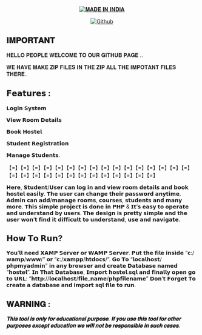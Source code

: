 <p align="center">
<a href="https://github.com/Anonymous1o0"><img title="𝐌𝐀𝐃𝐄 𝐈𝐍 𝐈𝐍𝐃𝐈𝐀" src="https://img.shields.io/badge/MADE%20IN-INDIA-SCRIPT?colorA=%23ff8100&colorB=%23017e40&colorC=%23ff0000&style=for-the-badge"></a>
</p>
<p align="center">
<a href="https://github.com/Anonymous1o0"><img title="Github" src="https://img.shields.io/badge/Anonymous1o0-brightgreen?style=for-the-badge&logo=github"></a>
</p>

## 𝐈𝐌𝐏𝐎𝐑𝐓𝐀𝐍𝐓

𝐇𝐄𝐋𝐋𝐎 𝐏𝐄𝐎𝐏𝐋𝐄 
    𝐖𝐄𝐋𝐂𝐎𝐌𝐄 𝐓𝐎 𝐎𝐔𝐑 𝐆𝐈𝐓𝐇𝐔𝐁 𝐏𝐀𝐆𝐄 ..

𝐖𝐄 𝐇𝐀𝐕𝐄 𝐌𝐀𝐊𝐄 𝐙𝐈𝐏 𝐅𝐈𝐋𝐄𝐒 𝐈𝐍 𝐓𝐇𝐄 𝐙𝐈𝐏 𝐀𝐋𝐋 𝐓𝐇𝐄 𝐈𝐌𝐏𝐎𝐓𝐀𝐍𝐓 𝐅𝐈𝐋𝐄𝐒 𝐓𝐇𝐄𝐑𝐄..

## 𝗙𝗲𝗮𝘁𝘂𝗿𝗲𝘀 :

𝗟𝗼𝗴𝗶𝗻 𝗦𝘆𝘀𝘁𝗲𝗺

𝗩𝗶𝗲𝘄 𝗥𝗼𝗼𝗺 𝗗𝗲𝘁𝗮𝗶𝗹𝘀

𝗕𝗼𝗼𝗸 𝗛𝗼𝘀𝘁𝗲𝗹 

𝗦𝘁𝘂𝗱𝗲𝗻𝘁 𝗥𝗲𝗴𝗶𝘀𝘁𝗿𝗮𝘁𝗶𝗼𝗻

𝗠𝗮𝗻𝗮𝗴𝗲 𝗦𝘁𝘂𝗱𝗲𝗻𝘁𝘀.

【=】【=】【=】【=】【=】【=】【=】【=】【=】【=】【=】【=】【=】【=】【=】【=】【=】【=】【=】【=】【=】【=】【=】【=】【=】【=】【=】【=】【=】

 𝗛𝗲𝗿𝗲, 𝗦𝘁𝘂𝗱𝗲𝗻𝘁/𝗨𝘀𝗲𝗿 𝗰𝗮𝗻 𝗹𝗼𝗴 𝗶𝗻 𝗮𝗻𝗱 𝘃𝗶𝗲𝘄 𝗿𝗼𝗼𝗺 𝗱𝗲𝘁𝗮𝗶𝗹𝘀 𝗮𝗻𝗱 𝗯𝗼𝗼𝗸 𝗵𝗼𝘀𝘁𝗲𝗹 𝗲𝗮𝘀𝗶𝗹𝘆. 𝗧𝗵𝗲 𝘂𝘀𝗲𝗿 𝗰𝗮𝗻 𝗰𝗵𝗮𝗻𝗴𝗲 𝘁𝗵𝗲𝗶𝗿 𝗽𝗮𝘀𝘀𝘄𝗼𝗿𝗱 𝗮𝗻𝘆𝘁𝗶𝗺𝗲.
 𝗔𝗱𝗺𝗶𝗻 𝗰𝗮𝗻 𝗮𝗱𝗱/𝗺𝗮𝗻𝗮𝗴𝗲 𝗿𝗼𝗼𝗺𝘀, 𝗰𝗼𝘂𝗿𝘀𝗲𝘀, 𝘀𝘁𝘂𝗱𝗲𝗻𝘁𝘀 𝗮𝗻𝗱 𝗺𝗮𝗻𝘆 𝗺𝗼𝗿𝗲. 𝗧𝗵𝗶𝘀 𝘀𝗶𝗺𝗽𝗹𝗲 𝗽𝗿𝗼𝗷𝗲𝗰𝘁 𝗶𝘀 𝗱𝗼𝗻𝗲 𝗶𝗻 𝗣𝗛𝗣 & 𝗜𝘁’𝘀 𝗲𝗮𝘀𝘆 𝘁𝗼 𝗼𝗽𝗲𝗿𝗮𝘁𝗲 𝗮𝗻𝗱 𝘂𝗻𝗱𝗲𝗿𝘀𝘁𝗮𝗻𝗱 𝗯𝘆 𝘂𝘀𝗲𝗿𝘀. 
 𝗧𝗵𝗲 𝗱𝗲𝘀𝗶𝗴𝗻 𝗶𝘀 𝗽𝗿𝗲𝘁𝘁𝘆 𝘀𝗶𝗺𝗽𝗹𝗲 𝗮𝗻𝗱 𝘁𝗵𝗲 𝘂𝘀𝗲𝗿 𝘄𝗼𝗻’𝘁 𝗳𝗶𝗻𝗱 𝗶𝘁 𝗱𝗶𝗳𝗳𝗶𝗰𝘂𝗹𝘁 𝘁𝗼 𝘂𝗻𝗱𝗲𝗿𝘀𝘁𝗮𝗻𝗱, 𝘂𝘀𝗲 𝗮𝗻𝗱 𝗻𝗮𝘃𝗶𝗴𝗮𝘁𝗲.
 
## 𝗛𝗼𝘄 𝗧𝗼 𝗥𝘂𝗻?

𝗬𝗼𝘂’𝗹𝗹 𝗻𝗲𝗲𝗱 𝗫𝗔𝗠𝗣 𝗦𝗲𝗿𝘃𝗲𝗿 𝗼𝗿 𝗪𝗔𝗠𝗣 𝗦𝗲𝗿𝘃𝗲𝗿. 
𝗣𝘂𝘁 𝘁𝗵𝗲 𝗳𝗶𝗹𝗲 𝗶𝗻𝘀𝗶𝗱𝗲 “𝗰:/𝘄𝗮𝗺𝗽/𝘄𝘄𝘄/” 𝗼𝗿 “𝗰:/𝘅𝗮𝗺𝗽𝗽/𝗵𝘁𝗱𝗼𝗰𝘀/”. 𝗚𝗼 𝗧𝗼 “𝗹𝗼𝗰𝗮𝗹𝗵𝗼𝘀𝘁/𝗽𝗵𝗽𝗺𝘆𝗮𝗱𝗺𝗶𝗻” 𝗶𝗻 𝗮𝗻𝘆 𝗯𝗿𝗼𝘄𝘀𝗲𝗿 𝗮𝗻𝗱 𝗰𝗿𝗲𝗮𝘁𝗲 𝗗𝗮𝘁𝗮𝗯𝗮𝘀𝗲 𝗻𝗮𝗺𝗲𝗱 “𝗵𝗼𝘀𝘁𝗲𝗹”.
𝗜𝗻 𝗧𝗵𝗮𝘁 𝗗𝗮𝘁𝗮𝗯𝗮𝘀𝗲, 𝗜𝗺𝗽𝗼𝗿𝘁 𝗵𝗼𝘀𝘁𝗲𝗹.𝘀𝗾𝗹 𝗮𝗻𝗱 𝗳𝗶𝗻𝗮𝗹𝗹𝘆 𝗼𝗽𝗲𝗻 𝗴𝗼 𝘁𝗼 𝗨𝗥𝗟: “𝗵𝘁𝘁𝗽://𝗹𝗼𝗰𝗮𝗹𝗵𝗼𝘀𝘁/𝗳𝗶𝗹𝗲_𝗻𝗮𝗺𝗲/𝗽𝗵𝗽𝗳𝗶𝗹𝗲𝗻𝗮𝗺𝗲”
𝗗𝗼𝗻’𝘁 𝗙𝗼𝗿𝗴𝗲𝘁 𝗧𝗼 𝗰𝗿𝗲𝗮𝘁𝗲 𝗮 𝗱𝗮𝘁𝗮𝗯𝗮𝘀𝗲 𝗮𝗻𝗱 𝗶𝗺𝗽𝗼𝗿𝘁 𝘀𝗾𝗹 𝗳𝗶𝗹𝗲 𝘁𝗼 𝗿𝘂𝗻.

## 𝐖𝐀𝐑𝐍𝐈𝐍𝐆 : 
***𝐓𝐡𝐢𝐬 𝐭𝐨𝐨𝐥 𝐢𝐬 𝐨𝐧𝐥𝐲 𝐟𝐨𝐫 𝐞𝐝𝐮𝐜𝐚𝐭𝐢𝐨𝐧𝐚𝐥 𝐩𝐮𝐫𝐩𝐨𝐬𝐞. 𝐈𝐟 𝐲𝐨𝐮 𝐮𝐬𝐞 𝐭𝐡𝐢𝐬 𝐭𝐨𝐨𝐥 𝐟𝐨𝐫 𝐨𝐭𝐡𝐞𝐫 𝐩𝐮𝐫𝐩𝐨𝐬𝐞𝐬 𝐞𝐱𝐜𝐞𝐩𝐭 𝐞𝐝𝐮𝐜𝐚𝐭𝐢𝐨𝐧 𝐰𝐞 𝐰𝐢𝐥𝐥 𝐧𝐨𝐭 𝐛𝐞 𝐫𝐞𝐬𝐩𝐨𝐧𝐬𝐢𝐛𝐥𝐞 𝐢𝐧 𝐬𝐮𝐜𝐡 𝐜𝐚𝐬𝐞𝐬.***

 
 
   
